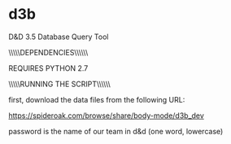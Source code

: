 d3b
===

D&amp;D 3.5 Database Query Tool


\\\\\\\\\\DEPENDENCIES\\\\\\\\\\\


REQUIRES PYTHON 2.7


\\\\\\\\\\RUNNING THE SCRIPT\\\\\\\\\\\

first, download the data files from the following URL:

https://spideroak.com/browse/share/body-mode/d3b_dev

password is the name of our team in d&d (one word, lowercase)
